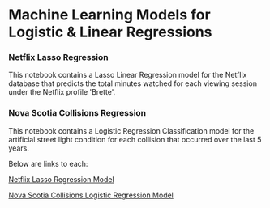 # Machine Learning Models for Logistic & Linear Regressions

### Netflix Lasso Regression

This notebook contains a Lasso Linear Regression model for the Netflix database that predicts the total minutes watched for each viewing session under the Netflix profile 'Brette'.

### Nova Scotia Collisions Regression 

This notebook contains a Logistic Regression Classification model for the artificial street light condition for each collision that occurred over the last 5 years.

Below are links to each:

[Netflix Lasso Regression Model]: https://github.com/costellobrette/Linear-Logistic-Regression/blob/main/Netflix%20Lasso%20Regression.ipynb
[Nova Scotia Collisions Logistic Regression Model]: https://github.com/costellobrette/Linear-Logistic-Regression/blob/main/NS%20Collisions%20Logistic%20Regression.ipynb

[Netflix Lasso Regression Model]

[Nova Scotia Collisions Logistic Regression Model]


